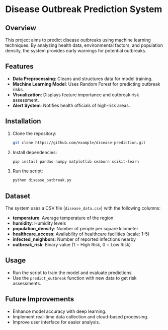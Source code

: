 # Disease Outbreak Prediction System

## Overview
This project aims to predict disease outbreaks using machine learning techniques. By analyzing health data, environmental factors, and population density, the system provides early warnings for potential outbreaks.

## Features
- **Data Preprocessing**: Cleans and structures data for model training.
- **Machine Learning Model**: Uses Random Forest for predicting outbreak risks.
- **Visualization**: Displays feature importance and outbreak risk assessment.
- **Alert System**: Notifies health officials of high-risk areas.

## Installation
1. Clone the repository:
   ```sh
   git clone https://github.com/example/disease-prediction.git
   ```
2. Install dependencies:
   ```sh
   pip install pandas numpy matplotlib seaborn scikit-learn
   ```
3. Run the script:
   ```sh
   python disease_outbreak.py
   ```

## Dataset
The system uses a CSV file (`disease_data.csv`) with the following columns:
- **temperature**: Average temperature of the region
- **humidity**: Humidity levels
- **population_density**: Number of people per square kilometer
- **healthcare_access**: Availability of healthcare facilities (scale: 1-5)
- **infected_neighbors**: Number of reported infections nearby
- **outbreak_risk**: Binary value (1 = High Risk, 0 = Low Risk)

## Usage
- Run the script to train the model and evaluate predictions.
- Use the `predict_outbreak` function with new data to get risk assessments.

## Future Improvements
- Enhance model accuracy with deep learning.
- Implement real-time data collection and cloud-based processing.
- Improve user interface for easier analysis.



